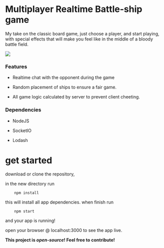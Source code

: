 # Multiplayer Realtime Battle-ship game

My take on the classic board game, just choose a player, and start playing, with special effects that will make you feel like in the middle of a bloody battle field. 




<img src='https://drive.google.com/open?id=0B_rjys9mYXzDcTdUMEZNTlIzYXc'>

### Features 

* Realtime chat with the opponent during the game

* Random placement of ships to ensure a fair game.

* All game logic calculated by server to prevent client cheeting. 

### Dependencies 

* NodeJS

* SocketIO

* Lodash

# get started

download or clone the repository,

in the new directory run 
 
        npm install

this will install all app dependencies. 
when finish run 
        
        npm start

and your app is running!

open your browser @ localhost:3000 to see the app live. 


**This project is _open-source_! Feel free to contribute!**
